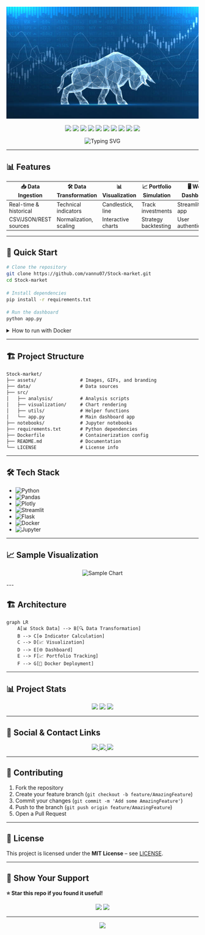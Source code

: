 <!-- Stock Market Dashboard README - Enhanced -->

<!-- 1. Custom Banner -->
<p align="center">
  <img src="assets /banner.png" alt="Stock Market Dashboard Banner" width="600"/>
</p>

<!-- 2. Reliable Shields.io Badges -->
<p align="center">
  <img src="https://img.shields.io/badge/Python-3.8+-3776ab?style=for-the-badge&logo=python"/>
  <img src="https://img.shields.io/badge/Pandas-150458?style=for-the-badge&logo=pandas&logoColor=white"/>
  <img src="https://img.shields.io/badge/Plotly-3F4F75?style=for-the-badge&logo=plotly&logoColor=white"/>
  <img src="https://img.shields.io/badge/Streamlit-FF4B4B?style=for-the-badge&logo=streamlit&logoColor=white"/>
  <img src="https://img.shields.io/badge/Docker-2496ED?style=for-the-badge&logo=docker&logoColor=white"/>
  <img src="https://img.shields.io/badge/Flask-000000?style=for-the-badge&logo=flask&logoColor=white"/>
  <img src="https://img.shields.io/github/stars/vannu07/Stock-market?style=for-the-badge&logo=github"/>
  <img src="https://img.shields.io/github/issues/vannu07/Stock-market?color=yellow&style=for-the-badge&logo=github"/>
  <img src="https://img.shields.io/github/license/vannu07/Stock-market?color=blue&style=for-the-badge"/>
  <img src="https://img.shields.io/badge/made%20by-vannu07-blue.svg?style=for-the-badge"/>
</p>

<!-- Typing Animation -->
<p align="center">
  <img src="https://readme-typing-svg.demolab.com?font=Fira+Code&size=22&duration=3500&pause=1000&color=2196F3&center=true&vCenter=true&width=435&lines=Live+Market+Dashboard;Stock+Analysis+Platform;Portfolio+Simulation+Tools;Data+Science+for+Finance" alt="Typing SVG" />
</p>

---

## 📊 Features

| 📥 Data Ingestion       | 🛠️ Data Transformation   | 📊 Visualization      | 📈 Portfolio Simulation | 🖥️ Web Dashboard      | 🐳 Docker Support      |
|------------------------|--------------------------|-----------------------|------------------------|-----------------------|-----------------------|
| Real-time & historical | Technical indicators     | Candlestick, line     | Track investments      | Streamlit/Flask app   | Containerization      |
| CSV/JSON/REST sources  | Normalization, scaling   | Interactive charts    | Strategy backtesting   | User authentication   |                       |

---

## 🚀 Quick Start

```bash
# Clone the repository
git clone https://github.com/vannu07/Stock-market.git
cd Stock-market

# Install dependencies
pip install -r requirements.txt

# Run the dashboard
python app.py
```

<details>
  <summary>How to run with Docker</summary>

  ```bash
  docker build -t stock-market .
  docker run -p 8501:8501 stock-market
  ```
</details>

---

## 🏗️ Project Structure

```
Stock-market/
├── assets/                # Images, GIFs, and branding
├── data/                  # Data sources
├── src/
│   ├── analysis/          # Analysis scripts
│   ├── visualization/     # Chart rendering
│   ├── utils/             # Helper functions
│   └── app.py             # Main dashboard app
├── notebooks/             # Jupyter notebooks
├── requirements.txt       # Python dependencies
├── Dockerfile             # Containerization config
├── README.md              # Documentation
└── LICENSE                # License info
```

---

## 🛠️ Tech Stack

- ![Python](https://img.shields.io/badge/Python-3776ab?style=flat-square&logo=python&logoColor=white)
- ![Pandas](https://img.shields.io/badge/Pandas-150458?style=flat-square&logo=pandas&logoColor=white)
- ![Plotly](https://img.shields.io/badge/Plotly-3F4F75?style=flat-square&logo=plotly&logoColor=white)
- ![Streamlit](https://img.shields.io/badge/Streamlit-FF4B4B?style=flat-square&logo=streamlit&logoColor=white)
- ![Flask](https://img.shields.io/badge/Flask-000000?style=flat-square&logo=flask&logoColor=white)
- ![Docker](https://img.shields.io/badge/Docker-2496ED?style=flat-square&logo=docker&logoColor=white)
- ![Jupyter](https://img.shields.io/badge/Jupyter-F37626?style=flat-square&logo=jupyter&logoColor=white)

---


## 📈 Sample Visualization

<p align="center">
  <img src="https://raw.githubusercontent.com/plotly/plotly.py/master/doc/source/_static/plotly_logo.gif" alt="Sample Chart" width="400"/>
</p>
---

## 🏗️ Architecture

```mermaid
graph LR
    A[📊 Stock Data] --> B[🔍 Data Transformation]
    B --> C[⚙️ Indicator Calculation]
    C --> D[📈 Visualization]
    D --> E[🌐 Dashboard]
    E --> F[📈 Portfolio Tracking]
    F --> G[🐳 Docker Deployment]
```

---

## 📊 Project Stats

<p align="center">
  <img src="https://img.shields.io/github/last-commit/vannu07/Stock-market?style=for-the-badge&logo=github"/>
  <img src="https://img.shields.io/github/languages/code-size/vannu07/Stock-market?style=for-the-badge"/>
  <img src="https://img.shields.io/github/contributors/vannu07/Stock-market?style=for-the-badge"/>
</p>

---

## 🤝 Social & Contact Links

<p align="center">
  <a href="https://linkedin.com/in/vannu07">
    <img src="https://img.shields.io/badge/LinkedIn-vannu07-0077B5?style=for-the-badge&logo=linkedin"/>
  </a>
  <a href="https://github.com/vannu07">
    <img src="https://img.shields.io/badge/GitHub-vannu07-181717?style=for-the-badge&logo=github"/>
  </a>
  <a href="mailto:your.email@example.com">
    <img src="https://img.shields.io/badge/Email-Contact-D14836?style=for-the-badge&logo=gmail&logoColor=white"/>
  </a>
</p>

---

## 🤝 Contributing

1. Fork the repository
2. Create your feature branch (`git checkout -b feature/AmazingFeature`)
3. Commit your changes (`git commit -m 'Add some AmazingFeature'`)
4. Push to the branch (`git push origin feature/AmazingFeature`)
5. Open a Pull Request

---

## 📄 License

This project is licensed under the **MIT License** – see [LICENSE](LICENSE).

---

## 🌟 Show Your Support

**⭐ Star this repo if you found it useful!**

<p align="center">
  <img src="https://img.shields.io/github/stars/vannu07/Stock-market.svg?style=for-the-badge&logo=github"/>
  <img src="https://img.shields.io/github/forks/vannu07/Stock-market.svg?style=for-the-badge&logo=github"/>
</p>

---

<!-- 10. Footer Wave Animation -->
<p align="center">
  <img src="https://capsule-render.vercel.app/api?type=waving&color=gradient&height=100&section=footer"/>
</p>
